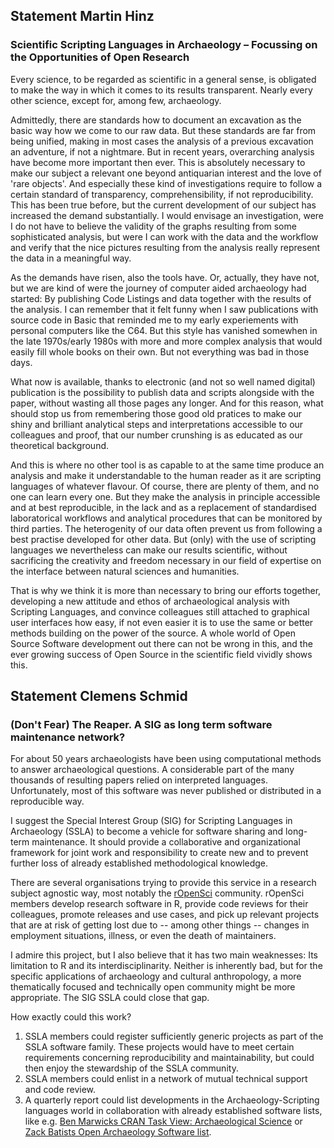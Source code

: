 ## Statement Martin Hinz

### Scientific Scripting Languages in Archaeology – Focussing on the Opportunities of Open Research

Every science, to be regarded as scientific in a general sense, is obligated to make the way in which it comes to its results transparent. Nearly every other science, except for, among few, archaeology. 

Admittedly, there are standards how to document an excavation as the basic way how we come to our raw data. But these standards are far from being unified, making in most cases the analysis of a previous excavation an adventure, if not a nightmare. But in recent years, overarching analysis have become more important then ever. This is absolutely necessary to make our subject a relevant one beyond antiquarian interest and the love of 'rare objects'. And especially these kind of investigations require to follow a certain standard of transparency, comprehensibility, if not reproducibility. This has been true before, but the current development of our subject has increased the demand substantially. I would envisage an investigation, were I do not have to believe the validity of the graphs resulting from some sophisticated analysis, but were I can work with the data and the workflow and verify that the nice pictures resulting from the analysis really represent the data in a meaningful way.

As the demands have risen, also the tools have. Or, actually, they have not, but we are kind of were the journey of computer aided archaeology had started: By publishing Code Listings and data together with the results of the analysis. I can remember that it felt funny when I saw publications with source code in Basic that reminded me to my early experiements with personal computers like the C64. But this style has vanished somewhen in the late 1970s/early 1980s with more and more complex analysis that would easily fill whole books on their own. But not everything was bad in those days.

What now is available, thanks to electronic (and not so well named digital) publication is the possibility to publish data and scripts alongside with the paper, without wasting all those pages any longer. And for this reason, what should stop us from remembering those good old pratices to make our shiny and brilliant analytical steps and interpretations accessible to our colleagues and proof, that our number crunshing is as educated as our theoretical background.

And this is where no other tool is as capable to at the same time produce an analysis and make it understandable to the human reader as it are scripting languages of whatever flavour. Of course, there are plenty of them, and no one can learn every one. But they make the analysis in principle accessible and at best reproducible, in the lack and as a replacement of standardised laboratorical workflows and analytical procedures that can be monitored by third parties. The heterogenity of our data often prevent us from following a best practise developed for other data. But (only) with the use of scripting languages we nevertheless can make our results scientific, without sacrificing the creativity and freedom necessary in our field of expertise on the interface between natural sciences and humanities.

That is why we think it is more than necessary to bring our efforts together, developing a new attitude and ethos of archaeological analysis with Scripting Languages, and convince colleagues still attached to graphical user interfaces how easy, if not even easier it is to use the same or better methods building on the power of the source. A whole world of Open Source Software development out there can not be wrong in this, and the ever growing success of Open Source in the scientific field vividly shows this.

## Statement Clemens Schmid

### (Don't Fear) The Reaper. A SIG as long term software maintenance network?

For about 50 years archaeologists have been using computational methods to answer archaeological questions. A considerable part of the many thousands of resulting papers relied on interpreted languages. Unfortunately, most of this software was never published or distributed in a reproducible way.

I suggest the Special Interest Group (SIG) for Scripting Languages in Archaeology (SSLA) to become a vehicle for software sharing and long-term maintenance. It should provide a collaborative and organizational framework for joint work and responsibility to create new and to prevent further loss of already established methodological knowledge.

There are several organisations trying to provide this service in a research subject agnostic way, most notably the [rOpenSci](https://ropensci.org/) community. rOpenSci members develop research software in R, provide code reviews for their colleagues, promote releases and use cases, and pick up relevant projects that are at risk of getting lost due to -- among other things -- changes in employment situations, illness, or even the death of maintainers.

I admire this project, but I also believe that it has two main weaknesses: Its limitation to R and its interdisciplinarity. Neither is inherently bad, but for the specific applications of archaeology and cultural anthropology, a more thematically focused and technically open community might be more appropriate. The SIG SSLA could close that gap.

How exactly could this work?

1. SSLA members could register sufficiently generic projects as part of the SSLA software family. These projects would have to meet certain requirements concerning reproducibility and maintainability, but could then enjoy the stewardship of the SSLA community.
2. SSLA members could enlist in a network of mutual technical support and code review.
3. A quarterly report could list developments in the Archaeology-Scripting languages world in collaboration with already established software lists, like e.g. [Ben Marwicks CRAN Task View: Archaeological Science](https://github.com/benmarwick/ctv-archaeology) or [Zack Batists Open Archaeology Software list](https://github.com/zackbatist/open-archaeo).

